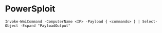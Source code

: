 # PowerSploit

```
Invoke-WmiCommand -ComputerName <IP> -Payload { <commands> } | Select-Object -Expand "PayloadOutput"
```